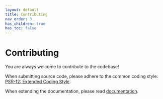 ```yaml
---
layout: default
title: Contributing
nav_order: 3
has_children: true
has_toc: false
---
```


# Contributing

You are always welcome to contribute to the codebase!

When submitting source code, please adhere to the common coding style:
[PSR-12: Extended Coding Style](https://www.php-fig.org/psr/psr-12/).

When extending the documentation, please read [documentation](/contributing/documentation).

